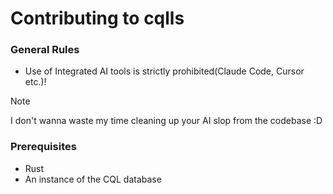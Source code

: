 # Contributing to cqlls

### General Rules

- Use of Integrated AI tools is strictly prohibited(Claude Code, Cursor etc.)!
> [!NOTE]
> I don't wanna waste my time cleaning up your AI slop from the codebase :D

### Prerequisites

- Rust
- An instance of the CQL database
